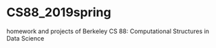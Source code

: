 # CS88_2019spring
homework and projects of Berkeley CS 88: Computational Structures in Data Science
